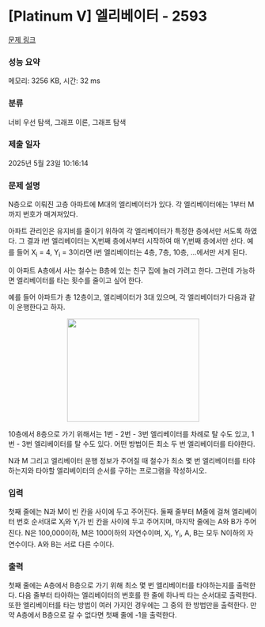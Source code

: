 # [Platinum V] 엘리베이터 - 2593 

[문제 링크](https://www.acmicpc.net/problem/2593) 

### 성능 요약

메모리: 3256 KB, 시간: 32 ms

### 분류

너비 우선 탐색, 그래프 이론, 그래프 탐색

### 제출 일자

2025년 5월 23일 10:16:14

### 문제 설명

<p>N층으로 이뤄진 고층 아파트에 M대의 엘리베이터가 있다. 각 엘리베이터에는 1부터 M까지 번호가 매겨져있다.</p>

<p>아파트 관리인은 유지비를 줄이기 위하여 각 엘리베이터가 특정한 층에서만 서도록 하였다. 그 결과 i번 엘리베이터는 X<sub>i</sub>번째 층에서부터 시작하여 매 Y<sub>i</sub>번째 층에서만 선다. 예를 들어 X<sub>i</sub> = 4, Y<sub>i</sub> = 3이라면 i번 엘리베이터는 4층, 7층, 10층, …에서만 서게 된다.</p>

<p>이 아파트 A층에서 사는 철수는 B층에 있는 친구 집에 놀러 가려고 한다. 그런데 가능하면 엘리베이터를 타는 횟수를 줄이고 싶어 한다.</p>

<p>예를 들어 아파트가 총 12층이고, 엘리베이터가 3대 있으며, 각 엘리베이터가 다음과 같이 운행한다고 하자.</p>

<p style="text-align: center;"><img alt="" src="https://upload.acmicpc.net/a0617d48-a453-4e8c-aea0-df73223a8e09/-/preview/" style="width: 267px; height: 209px;"></p>

<p>10층에서 8층으로 가기 위해서는 1번 - 2번 - 3번 엘리베이터를 차례로 탈 수도 있고, 1번 - 3번 엘리베이터를 탈 수도 있다. 어떤 방법이든 최소 두 번 엘리베이터를 타야한다.</p>

<p>N과 M 그리고 엘리베이터 운행 정보가 주어질 때 철수가 최소 몇 번 엘리베이터를 타야하는지와 타야할 엘리베이터의 순서를 구하는 프로그램을 작성하시오.</p>

### 입력 

 <p>첫째 줄에는 N과 M이 빈 칸을 사이에 두고 주어진다. 둘째 줄부터 M줄에 걸쳐 엘리베이터 번호 순서대로 X<sub>i</sub>와 Y<sub>i</sub>가 빈 칸을 사이에 두고 주어지며, 마지막 줄에는 A와 B가 주어진다. N은 100,000이하, M은 100이하의 자연수이며, X<sub>i</sub>, Y<sub>i</sub>, A, B는 모두 N이하의 자연수이다. A와 B는 서로 다른 수이다.</p>

### 출력 

 <p>첫째 줄에는 A층에서 B층으로 가기 위해 최소 몇 번 엘리베이터를 타야하는지를 출력한다. 다음 줄부터 타야하는 엘리베이터의 번호를 한 줄에 하나씩 타는 순서대로 출력한다. 또한 엘리베이터를 타는 방법이 여러 가지인 경우에는 그 중의 한 방법만을 출력한다. 만약 A층에서 B층으로 갈 수 없다면 첫째 줄에 -1을 출력한다.</p>

